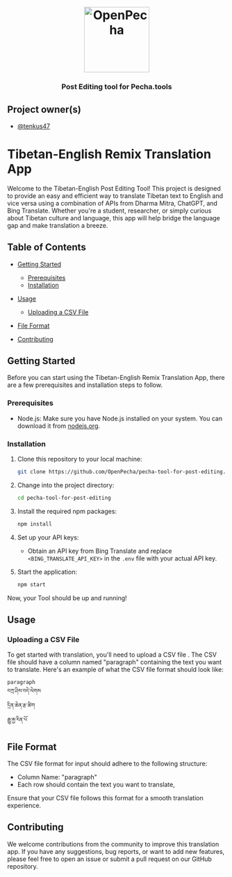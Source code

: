 <h1 align="center">
  <br>
  <a href="https://openpecha.org"><img src="https://avatars.githubusercontent.com/u/82142807?s=400&u=19e108a15566f3a1449bafb03b8dd706a72aebcd&v=4" alt="OpenPecha" width="150"></a>
  <br>
</h1>

<h3 align="center">Post Editing tool for Pecha.tools</h3>

## Project owner(s)

<!-- Link to the repo owners' github profiles -->

- [@tenkus47](https://github.com/tenkus47)

# Tibetan-English Remix Translation App

Welcome to the Tibetan-English Post Editing Tool! This project is designed to provide an easy and efficient way to translate Tibetan text to English and vice versa using a combination of APIs from Dharma Mitra, ChatGPT, and Bing Translate. Whether you're a student, researcher, or simply curious about Tibetan culture and language, this app will help bridge the language gap and make translation a breeze.

## Table of Contents

- [Getting Started](#getting-started)
  - [Prerequisites](#prerequisites)
  - [Installation](#installation)
- [Usage](#usage)

  - [Uploading a CSV File](#uploading-a-csv-file)

- [File Format](#file-format)
- [Contributing](#contributing)

## Getting Started

Before you can start using the Tibetan-English Remix Translation App, there are a few prerequisites and installation steps to follow.

### Prerequisites

- Node.js: Make sure you have Node.js installed on your system. You can download it from [nodejs.org](https://nodejs.org/).

### Installation

1. Clone this repository to your local machine:

   ```bash
   git clone https://github.com/OpenPecha/pecha-tool-for-post-editing.git
   ```

2. Change into the project directory:

   ```bash
   cd pecha-tool-for-post-editing
   ```

3. Install the required npm packages:

   ```bash
   npm install
   ```

4. Set up your API keys:

   - Obtain an API key from Bing Translate and replace `<BING_TRANSLATE_API_KEY>` in the `.env` file with your actual API key.

5. Start the application:

   ```bash
   npm start
   ```

Now, your Tool should be up and running!

## Usage

### Uploading a CSV File

To get started with translation, you'll need to upload a CSV file . The CSV file should have a column named "paragraph" containing the text you want to translate. Here's an example of what the CSV file format should look like:

```csv
paragraph
བཀྲ་ཤིས་བདེ་ལེགས
དྲིན་ཆེན་རྩ་ཚིག
རྒྱུ་རྐྱ་རིན་པོ
```

## File Format

The CSV file format for input should adhere to the following structure:

- Column Name: "paragraph"
- Each row should contain the text you want to translate,

Ensure that your CSV file follows this format for a smooth translation experience.

## Contributing

We welcome contributions from the community to improve this translation app. If you have any suggestions, bug reports, or want to add new features, please feel free to open an issue or submit a pull request on our GitHub repository.
